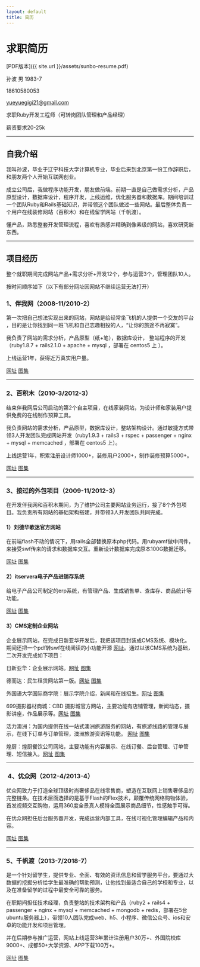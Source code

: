 ```yaml
---
layout: default
title: 简历
---
```


# [](#header-1)求职简历

[PDF版本]({{ site.url }}/assets/sunbo-resume.pdf)

孙波 男 1983-7

18610580053

yueyuegigi21@gmail.com

求职Ruby开发工程师（可转岗团队管理和产品经理）

薪资要求20-25k

* * *

## [](#header-2)自我介绍
我叫孙波，毕业于辽宁科技大学计算机专业，毕业后来到北京第一份工作辞职后，和朋友两个人开始互联网创业。

成立公司后，我做程序功能开发，朋友做前端。前期一直是自己做需求分析，产品原型设计，数据库设计，程序开发，上线运维，优化服务器和数据库。期间培训过一个团队Ruby和Rails基础知识，并带领这个团队做过一些网站。最后整体负责一个用户在线装修网站（百积木）和在线留学网站（千帆渡）。

懂产品，熟悉整套开发管理流程，喜欢有质感并精确到像素级的网站，喜欢研究新东西。

* * *

## [](#header-2)项目经历
整个就职期间完成网站产品+需求分析+开发12个，参与运营3个，管理团队10人。

按时间顺序如下（以下有部分网址因网站不继续运营无法打开）

### [](#header-3)1、伴我网（2008-11/2010-2）
第一次把自己想法实现出来的网站，网站是给经常坐飞机的人提供一个交友的平台 ，目的是让你找到同一班飞机和自己志趣相投的人，“让你的旅途不再寂寞”。

我负责了网站的需求分析，产品原型（纸+笔），数据库设计， 整站程序的开发（ruby1.8.7 + rails2.1.0 + apache + mysql ，部署在 centos5 上 ）。

上线运营1年，获得近万真实用户量。

[网址](https://github.com/sunbo/tonglu) [图集](https://sunbo.github.io/banwo-photos)

* * *

### [](#header-3)2、百积木（2010-3/2012-3）
结束伴我网后公司启动的第2个自主项目，在线家装网站，为设计师和家装用户提供免费的在线制作预算工具。

我负责网站的需求分析，产品原型，数据库设计，整站架构设计。通过敏捷方式带领3人开发团队完成网站开发（ruby1.9.3 + rails3 + rspec + passenger + nginx + mysql + memcached ，部署在 centos5 上）。

上线运营1年，积累注册设计师1000+，装修用户2000+，制作装修预算5000+。

[网址](http://www.baijimu.com) [图集](https://sunbo.github.io/baijimu-photos)

* * *

### [](#header-3)3、接过的外包项目（2009-11/2012-3）
在开发伴我网和百积木期间，为了维护公司主要网站业务运行，接了8个外包项目。我负责所有网站的基础架构搭建，并带领3人开发团队共同完成。

#### [](#header-4)1）刘德华歌迷官方网站

在前端flash不动的情况下，用rails全部替换原本php代码。用rubyamf做中间件，来接受swf传来的请求和数据库交互。重新设计数据库完成原本100G数据迁移。

[网址](http://www.awc618.com) [图集](https://sunbo.github.io/awc618-photos)

#### [](#header-4)2）itservera电子产品进销存系统

给电子产品公司制定的erp系统，有管理产品、生成销售单、查库存、商品统计等功能。

[网址](http://www.itservera.com) [图集](https://sunbo.github.io/itserver-photos)

#### [](#header-4)3）CMS定制企业网站

企业展示网站，在完成日新亚华开发后，我把该项目封装成CMS系统、模块化。期间还把一个pdf转swf在线阅读的小功能开源 [网址](https://github.com/sunbo/flexpaper)。通过以该CMS系统为基础，二次开发完成如下项目：

日新亚华：企业展示网站。[网址](http://www.moving-sun.com) [图集](https://sunbo.github.io/yahua-photos)

德而达：民生租赁网站第一版。[网址](http://www.delta-sun.com) [图集](https://sunbo.github.io/delta-photos)

外国语大学国际商学院：展示学院介绍，新闻和在线招生。[网址](http://solbridge.bfsu.edu.cn) [图集](https://sunbo.github.io/bfsu-photos)

699摄影器材商城：CBD 摄影城官方网站，主要功能有店铺管理，新闻动态，摄影讲座，作品展示等。[网址](http://www.699photo.com) [图集](https://sunbo.github.io/699photo-photos)

活力澳洲：为国内提供在线一站式澳洲旅游服务的网站，有旅游线路的管理与展示，在线下订单与订单管理，澳洲旅游资讯等功能。
[网址](http://www.passionholiday.com.au) [图集](https://sunbo.github.io/passionholiday-photos)

煌厨：煌厨餐饮公司网站，主要功能有内容展示、在线订餐、后台管理、订单管理、短信接入。[网址](http://www.huang-chu.com) [图集](https://sunbo.github.io/huangchu-photos)

* * *

### [](#header-3) 4、优众网（2012-4/2013-4）
优众网致力于打造全球顶级时尚奢侈品在线零售商，塑造在互联网上销售奢侈品的完整链条。在技术层面选择的是基于Flash的Flex技术，颠覆传统网络购物体验，首发视频交互购物，运用360度全景真人模特全面展示商品细节，性感触手可得。

在优众网担任后台服务器开发，完成运营内部工具，在线可视化管理编辑产品和内容。

[网址](http://www.ihaveu.com) [图集](https://sunbo.github.io/ihaveu-photos)

* * *

### [](#header-3)5、千帆渡（2013-7/2018-7）
是一个针对留学生，提供专业、全面、有效的资讯信息和留学服务平台，要通过大数据的挖掘分析给学生最准确的帮助预测，让他找到最适合自己的学校和专业，以及在准备留学的过程中最安全可靠的服务。

在职期间担任技术经理，负责整站的技术架构和产品（ruby2 + rails4 + passenger + nginx + mysql + memcached + mongodb + redis，部署在5台ubuntu服务器上），带领10人团队完成web、h5、小程序、微信公众号、ios和安卓的功能开发和项目管理。

并在后期参与推广运营，网站上线运营3年累计注册用户30万+、外国院校库9000+、成都50+大学资源、APP下载100万+。

[网址](http://www.qianfandu.com) [图集](https://sunbo.github.io/qianfandu-photos)
